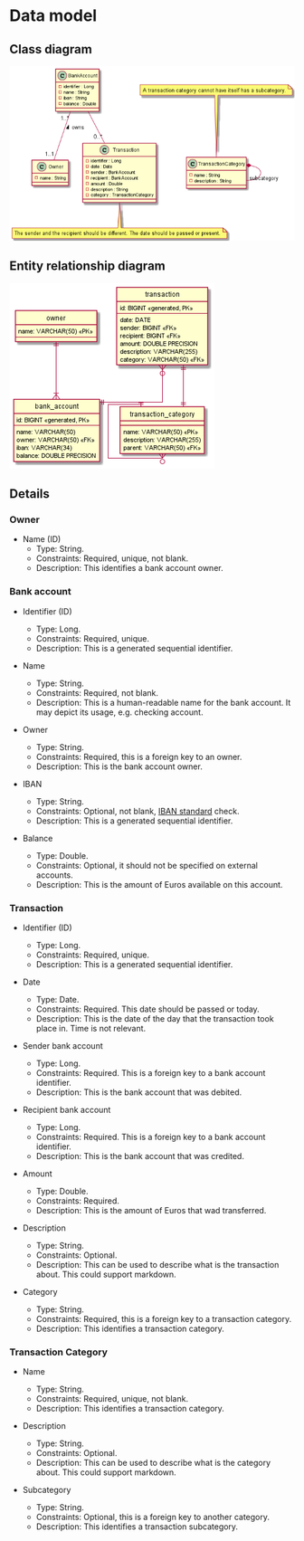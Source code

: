 # Data model
## Class diagram
![Class diagram](./diagrams/class-diagram.png)

## Entity relationship diagram
![Class diagram](./diagrams/entity-relationship.png)

## Details
### Owner

- Name (ID)
  - Type: String.
  - Constraints: Required, unique, not blank.
  - Description: This identifies a bank account owner.

### Bank account

- Identifier (ID)
  - Type: Long.
  - Constraints: Required, unique.
  - Description: This is a generated sequential identifier.

- Name
    - Type: String.
    - Constraints: Required, not blank.
    - Description: This is a human-readable name for the bank account. It may depict its usage, e.g. checking account.

- Owner
  - Type: String.
  - Constraints: Required, this is a foreign key to an owner.
  - Description: This is the bank account owner.
    
- IBAN
  - Type: String.
  - Constraints: Optional, not blank, [IBAN standard](https://www.iban.com/structure) check.
  - Description: This is a generated sequential identifier.

- Balance
  - Type: Double.
  - Constraints: Optional, it should not be specified on external accounts.
  - Description: This is the amount of Euros available on this account.

### Transaction

- Identifier (ID)
    - Type: Long.
    - Constraints: Required, unique.
    - Description: This is a generated sequential identifier.

- Date
  - Type: Date.
  - Constraints: Required. This date should be passed or today.
  - Description: This is the date of the day that the transaction took place in. Time is not relevant.

- Sender bank account
    - Type: Long.
    - Constraints: Required. This is a foreign key to a bank account identifier.
    - Description: This is the bank account that was debited.

- Recipient bank account
    - Type: Long.
    - Constraints: Required. This is a foreign key to a bank account identifier.
    - Description: This is the bank account that was credited.

- Amount
    - Type: Double.
    - Constraints: Required.
    - Description: This is the amount of Euros that wad transferred.

- Description
    - Type: String.
    - Constraints: Optional.
    - Description: This can be used to describe what is the transaction about. This could support markdown.

- Category
  - Type: String.
  - Constraints: Required, this is a foreign key to a transaction category.
  - Description: This identifies a transaction category.

### Transaction Category

- Name
  - Type: String.
  - Constraints: Required, unique, not blank.
  - Description: This identifies a transaction category.

- Description
    - Type: String.
    - Constraints: Optional.
    - Description: This can be used to describe what is the category about. This could support markdown.

- Subcategory
    - Type: String.
    - Constraints: Optional, this is a foreign key to another category.
    - Description: This identifies a transaction subcategory.